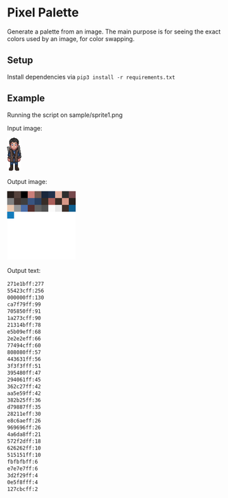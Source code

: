# Pixel Palette

Generate a palette from an image. The main purpose is for seeing the exact colors used by an image, for color swapping.

## Setup
Install dependencies via `pip3 install -r requirements.txt`

## Example
Running the script on sample/sprite1.png

Input image:

![source image](https://raw.githubusercontent.com/jbaugh/pixel-palette/main/samples/sprite1.png)

Output image:

![outout image](https://raw.githubusercontent.com/jbaugh/pixel-palette/main/example_output.png)

Output text:
```
271e1bff:277
55423cff:256
000000ff:130
ca7f79ff:99
705850ff:91
1a273cff:90
21314bff:78
e5b09eff:68
2e2e2eff:66
77494cff:60
808080ff:57
443631ff:56
3f3f3fff:51
395480ff:47
294061ff:45
362c27ff:42
aa5e59ff:42
382b25ff:36
d79887ff:35
28211eff:30
e8c6aeff:26
969696ff:26
4a6da8ff:21
572f2dff:18
626262ff:10
515151ff:10
fbfbfbff:6
e7e7e7ff:6
3d2f29ff:4
0e5f8fff:4
127cbcff:2
```

